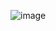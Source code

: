 ![image](https://user-images.githubusercontent.com/77073090/121889050-18c8e080-ccef-11eb-9240-2b81a73184cc.png)
